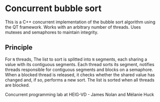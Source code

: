 # Concurrent bubble sort
This is a C++ concurrent implementation of the bubble sort algorithm using the QT framework. Works with an arbitrary number of threads. Uses mutexes and semaphores to maintain integrity.

## Principle
For `N` threads, The list to sort is splitted into `N` segments, each sharing a value with its contiguous segments. Each thread sorts its segment, notifies threads responsible for contiguous segments and blocks on a semaphore. When a blocked thread is released, it checks whether the shared value has changed and, if so, performs a new sort. The list is sorted when all threads are blocked.

Concurrent programming lab at HEIG-VD - James Nolan and Mélanie Huck